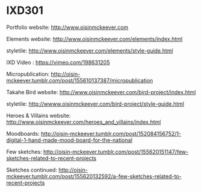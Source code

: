 # IXD301

Portfolio website: http://www.oisinmckeever.com

Elements website: http://www.oisinmckeever.com/elements/index.html

styletile: http://www.oisinmckeever.com/elements/style-guide.html

IXD Video : https://vimeo.com/198631205

Micropublication: http://oisin-mckeever.tumblr.com/post/155610137387/micropublication






Takahe Bird website: http://www.oisinmckeever.com/bird-project/index.html

styletile: http://wwww.oisinmckeever.com/bird-project/style-guide.html

Heroes & Villains website: http://www.oisinmckeever.com/heroes_and_villains/index.html


Moodboards: http://oisin-mckeever.tumblr.com/post/152084156752/1-digital-1-hand-made-mood-board-for-the-national

Few sketches: http://oisin-mckeever.tumblr.com/post/155620151147/few-sketches-related-to-recent-projects

Sketches continued:  http://oisin-mckeever.tumblr.com/post/155620132592/a-few-sketches-related-to-recent-projects
